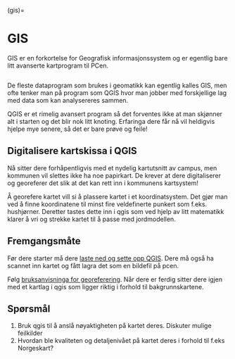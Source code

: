 (gis)=

# GIS

GIS er en forkortelse for Geografisk informasjonssystem og er egentlig bare litt avanserte kartprogram til PCen.

```{image} ../bilder/gis.png
```

De fleste dataprogram som brukes i geomatikk kan egentlig kalles GIS, men ofte tenker man på program som QGIS hvor man jobber med forskjellige lag med data som kan analysereres sammen.

QGIS er et rimelig avansert program så det forventes ikke at man skjønner alt i starten og det blir nok litt knoting. Erfaringa dere får nå vil heldigvis hjelpe mye senere, så det er bare prøve og feile!

## Digitalisere kartskissa i QGIS

Nå sitter dere forhåpentligvis med et nydelig kartutsnitt av campus, men kommunen vil slettes ikke ha noe papirkart. De krever at dere digitaliserer og  georeferer det slik at det kan rett inn i kommunens kartsystem!

Å georefere kartet vill si å plassere kartet i et koordinatsystem. Det gjør man ved å finne koordinatene til minst fire veldefinerte punkert som f.eks. hushjørner. Deretter tastes dette inn i qgis som ved hjelp av litt matematikk klarer å vri og strekke kartet til å passe med jordmodellen.

## Fremgangsmåte

Før dere starter må dere [laste ned og sette opp QGIS](/bruksanvisninger/qgis_intro.md). Dere må også ha scannet inn kartet og fått lagra det som en bildefil på pcen.

Følg [bruksanvisninga for georeferering](/bruksanvisninger/qgis_georef.md). Når dere er ferdig sitter dere igjen med et kartlag i qgis som ligger riktig i forhold til bakgrunnskartene.

## Spørsmål
1. Bruk qgis til å anslå nøyaktigheten på kartet deres. Diskuter mulige feilkilder
2. Hvordan ble kvaliteten og detaljenivået på kartet deres i forhold til f.eks Norgeskart?